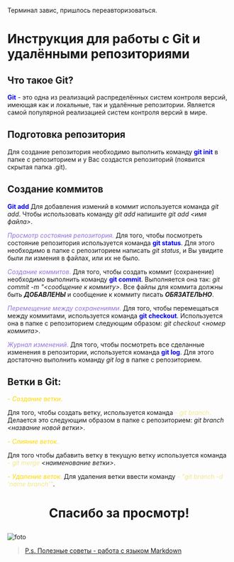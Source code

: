 Терминал завис, пришлось переавторизоваться.
# Инструкция для работы с Git и удалёнными репозиториями

## Что такое Git?
<span style="color:blue">**Git**</span> - это одна из реализаций распределённых систем контроля версий, имеющая как и локальные, так и удалённые репозитории. Является самой популярной реализацией систем контроля версий в мире.

## Подготовка репозитория

Для создание репозитория необходимо выполнить команду <span style="color:blue">**git init**</span> в папке с репозиторием и у Вас создастся репозиторий (появится скрытая папка .git).

## Создание коммитов

<span style="color:blue">**Git add**</span>
Для добавления измений в коммит используется команда *git add*. Чтобы использовать команду *git add* напишите *git add <имя файла>*.

<span style="color:MediumPurple">*Просмотр состояния репозитория.*</span>
Для того, чтобы посмотреть состояние репозитория используется команда <span style="color:blue">**git status**</span>. Для этого необходимо в папке с репозиторием написать *git status*, и Вы увидите были ли измения в файлах, или их не было.

<span style="color:MediumPurple">*Создание коммитов*.</span>
Для того, чтобы создать коммит (сохранение) необходимо выполнить команду <span style="color:blue">**git commit**</span>. Выполняется она так: *git commit -m "<сообщение к коммиту>*. Все файлы для коммита должны быть ***ДОБАВЛЕНЫ*** и сообщение к коммиту писать ***ОБЯЗАТЕЛЬНО***.

<span style="color:MediumPurple">*Перемещение между сохранениями*.</span>
Для того, чтобы перемещаться между коммитами, используется команда <span style="color:blue">**git checkout**</span>. Используется она в папке с репозиторием следующим образом: *git checkout <номер коммита>*.

<span style="color:MediumPurple">*Журнал изменений*.</span>
Для того, чтобы посмотреть все сделанные изменения в репозитории, используется команда <span style="color:blue">**git log**</span>. Для этого достаточно выполнить команду *git log* в папке с репозиторием.

## Ветки в Git:
<span style="color:Gold">- *Создание ветки*.</span>

Для того, чтобы создать ветку, используется команда <span style="color:Khaki">- *git branch*.</span> Делается это следующим образом в папке с репозиторием: *git branch <название новой ветки>*.

<span style="color:Gold">- *Слияние веток*.</span>

Для того чтобы дабавить ветку в текущую ветку используется команда <span style="color:Khaki">- *git merge</span>  <наименование ветки>*.

<span style="color:Gold">- *Удаление веток*.</span>
Для удаления ветки ввести команду <span style="color:Khaki">- *"git branch -d 'name branch'"*</span>.

# <p style="text-align: center;"> Спасибо за просмотр!</p>
![foto](https://klike.net/uploads/posts/2019-06/1560329641_2.jpg)

> [P.s. Полезные советы - работа с языком Markdown](https://lifehacker.ru/chto-takoe-markdown/)
